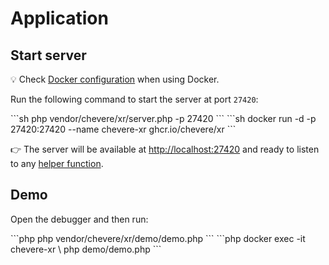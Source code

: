 # Application

## Start server

💡 Check [Docker configuration](../configuration/docker-configuration.md) when using Docker.

Run the following command to start the server at port `27420`:

<code-group>
<code-block title="🐘 PHP">
```sh
php vendor/chevere/xr/server.php -p 27420
```
</code-block>

<code-block title="🐳 Docker">
```sh
docker run -d -p 27420:27420 --name chevere-xr ghcr.io/chevere/xr
```
</code-block>
</code-group>

👉 The server will be available at [http://localhost:27420](http://localhost:27420) and ready to listen to any [helper function](../helpers/README.md).

## Demo

Open the debugger and then run:

<code-group>
<code-block title="🐘 PHP">
```php
php vendor/chevere/xr/demo/demo.php
```
</code-block>

<code-block title="🐳 Docker">
```php
docker exec -it chevere-xr \
    php demo/demo.php
```
</code-block>
</code-group>
